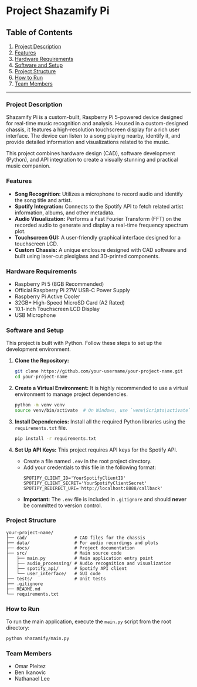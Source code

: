 # Project Shazamify Pi

## Table of Contents
1. [Project Description](#project-description)
2. [Features](#features)
3. [Hardware Requirements](#hardware-requirements)
4. [Software and Setup](#software-and-setup)
5. [Project Structure](#project-structure)
6. [How to Run](#how-to-run)
7. [Team Members](#team-members)

---

### Project Description

Shazamify Pi is a custom-built, Raspberry Pi 5-powered device designed for real-time music recognition and analysis. Housed in a custom-designed chassis, it features a high-resolution touchscreen display for a rich user interface. The device can listen to a song playing nearby, identify it, and provide detailed information and visualizations related to the music.

This project combines hardware design (CAD), software development (Python), and API integration to create a visually stunning and practical music companion.

### Features

*   **Song Recognition:** Utilizes a microphone to record audio and identify the song title and artist.
*   **Spotify Integration:** Connects to the Spotify API to fetch related artist information, albums, and other metadata.
*   **Audio Visualization:** Performs a Fast Fourier Transform (FFT) on the recorded audio to generate and display a real-time frequency spectrum plot.
*   **Touchscreen GUI:** A user-friendly graphical interface designed for a touchscreen LCD.
*   **Custom Chassis:** A unique enclosure designed with CAD software and built using laser-cut plexiglass and 3D-printed components.

### Hardware Requirements

*   Raspberry Pi 5 (8GB Recommended)
*   Official Raspberry Pi 27W USB-C Power Supply
*   Raspberry Pi Active Cooler
*   32GB+ High-Speed MicroSD Card (A2 Rated)
*   10.1-inch Touchscreen LCD Display
*   USB Microphone

### Software and Setup

This project is built with Python. Follow these steps to set up the development environment.

1.  **Clone the Repository:**
    ```bash
    git clone https://github.com/your-username/your-project-name.git
    cd your-project-name
    ```

2.  **Create a Virtual Environment:**
    It is highly recommended to use a virtual environment to manage project dependencies.
    ```bash
    python -m venv venv
    source venv/bin/activate  # On Windows, use `venv\Scripts\activate`
    ```

3.  **Install Dependencies:**
    Install all the required Python libraries using the `requirements.txt` file.
    ```bash
    pip install -r requirements.txt
    ```

4.  **Set Up API Keys:**
    This project requires API keys for the Spotify API.
    *   Create a file named `.env` in the root project directory.
    *   Add your credentials to this file in the following format:
        ```
        SPOTIPY_CLIENT_ID='YourSpotifyClientID'
        SPOTIPY_CLIENT_SECRET='YourSpotifyClientSecret'
        SPOTIPY_REDIRECT_URI='http://localhost:8888/callback'
        ```
    *   **Important:** The `.env` file is included in `.gitignore` and should **never** be committed to version control.

### Project Structure

```
your-project-name/
├── cad/                  # CAD files for the chassis
├── data/                 # For audio recordings and plots
├── docs/                 # Project documentation
├── src/                  # Main source code
│   ├── main.py           # Main application entry point
│   ├── audio_processing/ # Audio recognition and visualization
│   ├── spotify_api/      # Spotify API client
│   └── user_interface/   # GUI code
├── tests/                # Unit tests
├── .gitignore
├── README.md
└── requirements.txt
```

### How to Run

To run the main application, execute the `main.py` script from the root directory:

```bash
python shazamify/main.py
```

### Team Members
*   Omar Pleitez
*   Ben Ikanovic
*   Nathanael Lee 